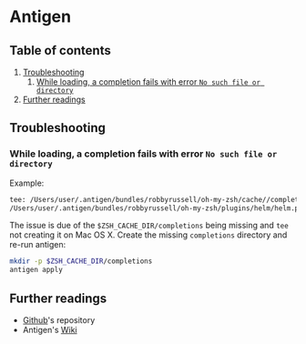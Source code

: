# Antigen

## Table of contents <!-- omit in toc -->

1. [Troubleshooting](#troubleshooting)
   1. [While loading, a completion fails with error `No such file or directory`](#while-loading-a-completion-fails-with-error-no-such-file-or-directory)
1. [Further readings](#further-readings)

## Troubleshooting

### While loading, a completion fails with error `No such file or directory`

Example:

```sh
tee: /Users/user/.antigen/bundles/robbyrussell/oh-my-zsh/cache//completions/_helm: No such file or directory
/Users/user/.antigen/bundles/robbyrussell/oh-my-zsh/plugins/helm/helm.plugin.zsh:source:9: no such file or directory: /Users/user/.antigen/bundles/robbyrussell/oh-my-zsh/cache//completions/_helm
```

The issue is due of the `$ZSH_CACHE_DIR/completions` being missing and `tee` not creating it on Mac OS X. Create the missing `completions` directory and re-run antigen:

```sh
mkdir -p $ZSH_CACHE_DIR/completions
antigen apply
```

## Further readings

- [Github]'s repository
- Antigen's [Wiki]

<!--
  References
  -->

<!-- Upstream -->
[github]: https://github.com/zsh-users/antigen
[wiki]: https://github.com/zsh-users/antigen/wiki
